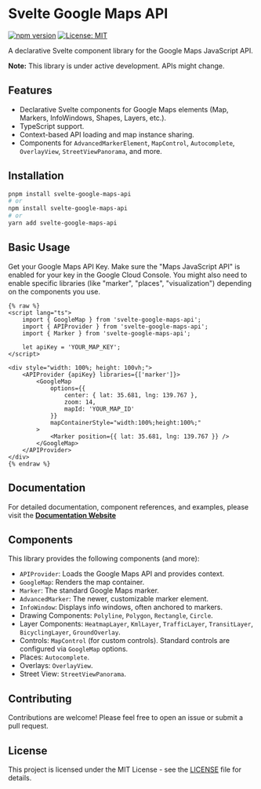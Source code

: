 # Svelte Google Maps API

[![npm version](https://badge.fury.io/js/svelte-google-maps-api.svg)](https://badge.fury.io/js/svelte-google-maps-api)
[![License: MIT](https://img.shields.io/badge/License-MIT-yellow.svg)](https://opensource.org/licenses/MIT)

A declarative Svelte component library for the Google Maps JavaScript API.

**Note:** This library is under active development. APIs might change.

## Features

*   Declarative Svelte components for Google Maps elements (Map, Markers, InfoWindows, Shapes, Layers, etc.).
*   TypeScript support.
*   Context-based API loading and map instance sharing.
*   Components for `AdvancedMarkerElement`, `MapControl`, `Autocomplete`, `OverlayView`, `StreetViewPanorama`, and more.

## Installation

```bash
pnpm install svelte-google-maps-api
# or
npm install svelte-google-maps-api
# or
yarn add svelte-google-maps-api
```

## Basic Usage

Get your Google Maps API Key. Make sure the "Maps JavaScript API" is enabled for your key in the Google Cloud Console. You might also need to enable specific libraries (like "marker", "places", "visualization") depending on the components you use.

```svelte
{% raw %}
<script lang="ts">
	import { GoogleMap } from 'svelte-google-maps-api';
	import { APIProvider } from 'svelte-google-maps-api';
	import { Marker } from 'svelte-google-maps-api';

	let apiKey = 'YOUR_MAP_KEY';
</script>

<div style="width: 100%; height: 100vh;">
	<APIProvider {apiKey} libraries={['marker']}>
		<GoogleMap
			options={{
				center: { lat: 35.681, lng: 139.767 },
				zoom: 14,
				mapId: 'YOUR_MAP_ID'
			}}
			mapContainerStyle="width:100%;height:100%;"
		>
			<Marker position={{ lat: 35.681, lng: 139.767 }} />
		</GoogleMap>
	</APIProvider>
</div>
{% endraw %}
```

## Documentation

For detailed documentation, component references, and examples, please visit the **[Documentation Website]([https://skyt-a.github.io/svelte-google-maps-api/docs](https://skyt-a.github.io/svelte-google-maps-api-docs/))**

## Components

This library provides the following components (and more):

*   `APIProvider`: Loads the Google Maps API and provides context.
*   `GoogleMap`: Renders the map container.
*   `Marker`: The standard Google Maps marker.
*   `AdvancedMarker`: The newer, customizable marker element.
*   `InfoWindow`: Displays info windows, often anchored to markers.
*   Drawing Components: `Polyline`, `Polygon`, `Rectangle`, `Circle`.
*   Layer Components: `HeatmapLayer`, `KmlLayer`, `TrafficLayer`, `TransitLayer`, `BicyclingLayer`, `GroundOverlay`.
*   Controls: `MapControl` (for custom controls). Standard controls are configured via `GoogleMap` options.
*   Places: `Autocomplete`.
*   Overlays: `OverlayView`.
*   Street View: `StreetViewPanorama`.

## Contributing

Contributions are welcome! Please feel free to open an issue or submit a pull request.
 

## License

This project is licensed under the MIT License - see the [LICENSE](LICENSE) file for details.
